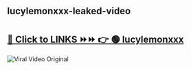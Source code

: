
 ## lucylemonxxx-leaked-video 

# <h2><a href="https://clipsfans.com/lucylemonxxx&ref=git">🔗 Click to LINKS ⏩⏩ 👉 🟢 lucylemonxxx </a></h2>

<a href="https://clipsfans.com/lucylemonxxx&ref=git" rel="nofollow" data-target="animated-image.originalLink"><img src="https://i.ibb.co.com/xMMVF88/686577567.gif" alt="Viral Video Original" style="max-width: 100%; display: inline-block;" data-target="animated-image.originalImage"></a>
